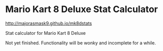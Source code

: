 # Mario Kart 8 Deluxe Stat Calculator
http://majorasmask9.github.io/mk8dstats

Stat calculator for Mario Kart 8 Deluxe

Not yet finished. Functionality will be wonky and incomplete for a while.

